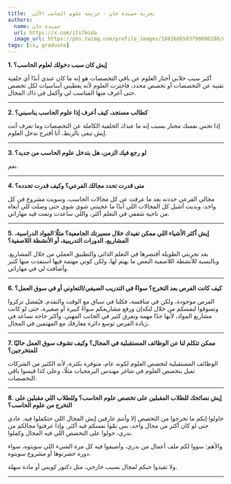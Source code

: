 ```yaml
---
title:  تجربة حميدة خان - خريجة علوم الحاسب الآلي
authors:
  name: حميدة خان
  url: https://x.com/its7mida
  image_url: https://pbs.twimg.com/profile_images/1881686503790686208/d_bbkpO9_400x400.jpg
tags: [cs, graduate]
---
```


**1. إيش كان سبب دخولك لعلوم الحاسب؟**

  
أكبر سبب خلاني أختار العلوم عن باقي التخصصات هو إنه ما كان عندي أبدًا أي خلفية تقنية عن التخصصات أو تخصص محدد، فاخترت العلوم لأنه يعطيني أساسيات لكل تخصص حتى أعرف منها المناسب لي وأكمل في ذاك المجال.

---
<!-- truncate -->


**2. كطالب مستجد، كيف أعرف إذا علوم الحاسب يناسبني؟**

  
إذا تحس نفسك محتار بسبب إنه ما عندك الخلفية الكاملة عن التخصصات وما تعرف أنت إيش تبغى بالزبط، أنا أقترح تدخل العلوم.

---------------

**3. لو رجع فيك الزمن، هل بتدخل علوم الحاسب من جديد؟**

  
نعم.

---------------

**4. متى قدرت تحدد مجالك الفرعي؟ وكيف قدرت تحدده؟**

  
مجالي الفرعي حددته بعد ما عرفت عن كل مجالات الحاسب، وسويت مشروع في كل واحد، وبديت أشيل كل المجالات اللي أبدًا ما عجبتني شوي شوي حتى وصلت للي أبغاه من ناحية شغفي في التعلم أكثر، واللي ساعدت ونمت فيه مهاراتي.

---------------

**5. إيش أكثر الأشياء اللي ممكن تفيدك خلال مسيرتك الجامعية؟ مثلًا المواد الدراسية، المشاريع، الدورات التدريبية، أو الأنشطة اللاصفية؟**

  
بعد تجربتي الطويلة أقتصرها في التعلم الذاتي والتطبيق العملي من خلال المشاريع. وبالنسبة للأنشطة اللاصفية البعض ما يهتم لها، ولكن كوني مهتمة فيها استفدت منها كثير وأضافت لي في مهاراتي.

---------------

**6. كيف كانت الفرص بعد التخرج؟ سواءً في التدريب الصيفي/التعاوني أو في سوق العمل؟**

  
الفرص موجودة، ولكن في منافسة، فكلنا في سباق مع الوقت والتقدم. فيُفضل تركزوا وتسوقوا لنفسكم من خلال لنكدإن ورفع مشاريعكم سواءً كبيرة أو صغيرة، حتى لو كانت مشاريع المواد، لأنها جدًا مهمة وتفرق كثير في الجانب المهني. وأكثر حاجة تساعد في زيادة الفرص توسع دائرة معارفك مع المهتمين في المجال.

---------------

**7. ممكن تتكلم لنا عن الوظائف المستقبلية في المجال؟ وكيف تشوف سوق العمل حاليًا للمتخرجين؟**

  
الوظائف المستقبلية لتخصص العلوم لكونه عام، متوفرة بكثرة، لأنه الكثير من الشركات تقبل بتخصص العلوم في شاغر مهندس البرمجيات مثلًا، وعلى كذا قيسوا باقي التخصصات.

---------------

**8. إيش نصائحك للطلاب المقبلين على تخصص علوم الحاسب؟ وللطلاب اللي مقبلين على التخرج من علوم الحاسب؟**

  
حاولوا إنكم ما تخرجوا من التخصص إلا وأنتم عارفين إيش المجال اللي حتكملوا فيه. عادي حتى لو كان أكثر من مجال واحد، بس نمّوا نفسكم فيه أكثر. وإذا عرفتوا مجالكم من بدري، حولوا على التخصص اللي فيه المجال وكملوا.

والأهم: سووا لكم ملف أعمال من بدري، وأضيفوا فيه كل مرة الشيء اللي سويتوه، سواء دورة حضرتوها أو مشروع سويتوه.

ولا تقيدوا حبكم لمجال بسبب خارجي، مثل دكتور كويس أو مادة سهلة.

---------------
